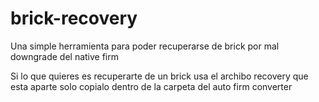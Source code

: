 # brick-recovery

Una simple herramienta para poder recuperarse de brick por mal downgrade del native firm

Si lo que quieres es recuperarte de un brick usa el archibo recovery que esta aparte solo copialo dentro de la carpeta del auto firm converter
